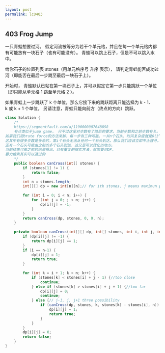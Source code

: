```yaml
---
layout: post
permalink: lc0403 
---
```


## 403 Frog Jump

一只青蛙想要过河。 假定河流被等分为若干个单元格，并且在每一个单元格内都有可能放有一块石子（也有可能没有）。 青蛙可以跳上石子，但是不可以跳入水中。

给你石子的位置列表 stones（用单元格序号 升序 表示）， 请判定青蛙能否成功过河（即能否在最后一步跳至最后一块石子上）。

开始时， 青蛙默认已站在第一块石子上，并可以假定它第一步只能跳跃一个单位（即只能从单元格 1 跳至单元格 2 ）。

如果青蛙上一步跳跃了 k 个单位，那么它接下来的跳跃距离只能选择为 k - 1、k 或 k + 1 个单位。 另请注意，青蛙只能向前方（终点的方向）跳跃。

```java
class Solution {
    /*
    https://segmentfault.com/a/1190000007648898
    有点类似于jump game， 只不过这里对步数有了隐形的要求，当前步数和之前步数有关。
如果我们用brute force的方法来解，每一步有三种可能，一共n个石头，时间复杂度就是O(3^n)。
这其中有很多步数是多余的，第i个石头无法从任何一个石头到达，那么我们应该立即中止搜寻。
还有一个石头可能由之前的多个石头到达，这又是可以优化的地方。
当前结果可由之前的结果得出，且有重复的搜索方法，就需要用DP。
暴力搜索其实可以通过的
    */
    public boolean canCross(int[] stones) {
        if (stones[1] != 1) {
            return false;
        }
        int n = stones.length;
        int[][] dp = new int[n][n];// for ith stones, j means maximun previous steps
        
        for (int i = 0; i < n; i++) {
            for (int j = 0; j < n; j++) {
                dp[i][j] = -1;
            }
        }
        return canCross(dp, stones, 0, 0, n);
    }
    
    private boolean canCross(int[][] dp, int[] stones, int i, int j, int n) {
        if (dp[i][j] != -1) {
            return dp[i][j] == 1;
        }
        if (i == n-1) {
            dp[i][j] = 1;
            return true;
        }
        
        for (int k = i + 1; k < n; k++) {
            if (stones[k] < stones[i] + j - 1) {//too close
                continue;
            } else if (stones[k] > stones[i] + j + 1) {//too far
                dp[i][j] = 0;
                continue;
            } else {// j-1, j, j+1 three possibility 
                if (canCross(dp, stones, k, stones[k] - stones[i], n)) {
                    dp[i][j] = 1;
                    return true;
                }
            }
        }
        dp[i][j] = 0;
        return false;
    }
}
```
